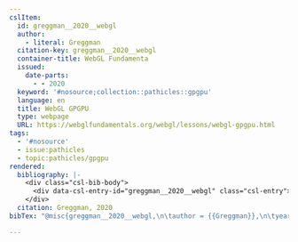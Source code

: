 ```yaml
---
cslItem:
  id: greggman__2020__webgl
  author:
    - literal: Greggman
  citation-key: greggman__2020__webgl
  container-title: WebGL Fundamenta
  issued:
    date-parts:
      - - 2020
  keyword: '#nosource;collection::pathicles::gpgpu'
  language: en
  title: WebGL GPGPU
  type: webpage
  URL: https://webglfundamentals.org/webgl/lessons/webgl-gpgpu.html
tags:
  - '#nosource'
  - issue:pathicles
  - topic:pathicles/gpgpu
rendered:
  bibliography: |-
    <div class="csl-bib-body">
      <div data-csl-entry-id="greggman__2020__webgl" class="csl-entry">Greggman 2020 <i>WebGL GPGPU</i>, <i>WebGL Fundamenta</i>. Available at: https://webglfundamentals.org/webgl/lessons/webgl-gpgpu.html.</div>
    </div>
  citation: Greggman, 2020
bibTex: "@misc{greggman__2020__webgl,\n\tauthor = {{Greggman}},\n\tyear = {2020},\n\ttitle = {WebGL {GPGPU}},\n\thowpublished = {https://webglfundamentals.org/webgl/lessons/webgl-gpgpu.html},\n}\n\n"

---
```

